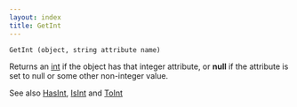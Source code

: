 ```yaml
---
layout: index
title: GetInt
---
```


    GetInt (object, string attribute name)

Returns an [int](../types/int.html) if the object has that integer attribute, or **null** if the attribute is set to null or some other non-integer value.

See also [HasInt](hasint.html), [IsInt](isint.html) and [ToInt](toint.html)
